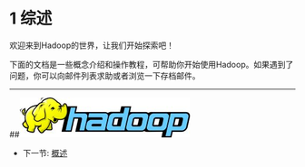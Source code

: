 # 1 综述

欢迎来到Hadoop的世界，让我们开始探索吧！

下面的文档是一些概念介绍和操作教程，可帮助你开始使用Hadoop。如果遇到了问题，你可以向邮件列表求助或者浏览一下存档邮件。
  
----
##![](images/hadoop-logo.jpg?raw=true)
  * 下一节: [概述](<01.1.md>)

